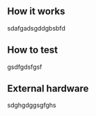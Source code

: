 <!---

This file is used to generate your project datasheet. Please fill in the information below and delete any unused
sections.

You can also include images in this folder and reference them in the markdown. Each image must be less than
512 kb in size, and the combined size of all images must be less than 1 MB.
-->

## How it works

sdafgadsgddgbsbfd

## How to test

gsdfgdsfgsf

## External hardware

sdghgdggsgfghs

